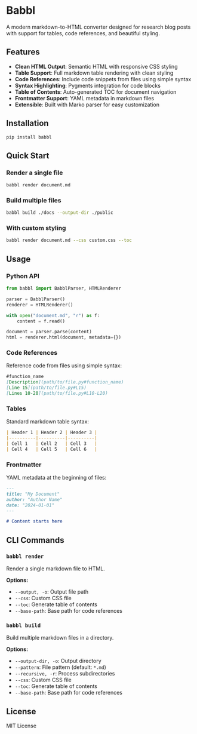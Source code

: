 # Babbl

A modern markdown-to-HTML converter designed for research blog posts with support for tables, code references, and beautiful styling.

## Features

- **Clean HTML Output**: Semantic HTML with responsive CSS styling
- **Table Support**: Full markdown table rendering with clean styling
- **Code References**: Include code snippets from files using simple syntax
- **Syntax Highlighting**: Pygments integration for code blocks
- **Table of Contents**: Auto-generated TOC for document navigation
- **Frontmatter Support**: YAML metadata in markdown files
- **Extensible**: Built with Marko parser for easy customization

## Installation

```bash
pip install babbl
```

## Quick Start

### Render a single file
```bash
babbl render document.md
```

### Build multiple files
```bash
babbl build ./docs --output-dir ./public
```

### With custom styling
```bash
babbl render document.md --css custom.css --toc
```

## Usage

### Python API

```python
from babbl import BabblParser, HTMLRenderer

parser = BabblParser()
renderer = HTMLRenderer()

with open("document.md", "r") as f:
    content = f.read()

document = parser.parse(content)
html = renderer.html(document, metadata={})
```

### Code References

Reference code from files using simple syntax:

```markdown
#function_name
[Description](path/to/file.py#function_name)
[Line 15](path/to/file.py#L15)
[Lines 10-20](path/to/file.py#L10-L20)
```

### Tables

Standard markdown table syntax:

```markdown
| Header 1 | Header 2 | Header 3 |
|----------|----------|----------|
| Cell 1   | Cell 2   | Cell 3   |
| Cell 4   | Cell 5   | Cell 6   |
```

### Frontmatter

YAML metadata at the beginning of files:

```markdown
---
title: "My Document"
author: "Author Name"
date: "2024-01-01"
---

# Content starts here
```

## CLI Commands

### `babbl render`
Render a single markdown file to HTML.

**Options:**
- `--output, -o`: Output file path
- `--css`: Custom CSS file
- `--toc`: Generate table of contents
- `--base-path`: Base path for code references

### `babbl build`
Build multiple markdown files in a directory.

**Options:**
- `--output-dir, -o`: Output directory
- `--pattern`: File pattern (default: `*.md`)
- `--recursive, -r`: Process subdirectories
- `--css`: Custom CSS file
- `--toc`: Generate table of contents
- `--base-path`: Base path for code references

## License

MIT License